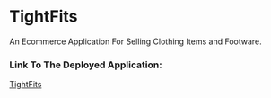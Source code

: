 # TightFits
An Ecommerce Application For Selling Clothing Items and Footware.

### Link To The Deployed Application:
[TightFits](https://unruffled-swirles-9b02d8.netlify.app/)